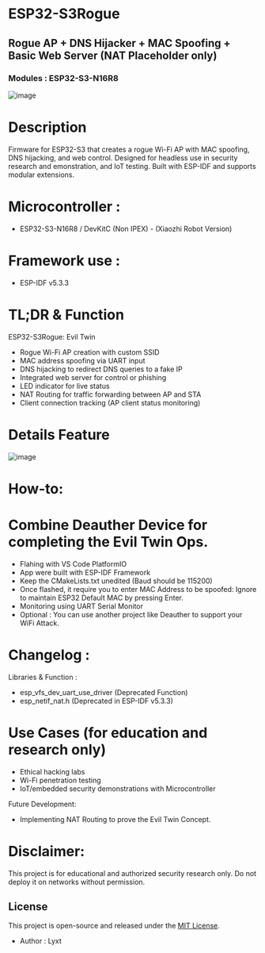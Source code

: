# ESP32-S3Rogue
## Rogue AP + DNS Hijacker + MAC Spoofing + Basic Web Server (NAT Placeholder only)
### Modules : ESP32-S3-N16R8

![image](https://github.com/user-attachments/assets/29bcabf5-b8cc-4c9d-bf4b-20da729424d7)
# Description
Firmware for ESP32-S3 that creates a rogue Wi-Fi AP with MAC spoofing, DNS hijacking, and web control. Designed for headless use in security research and emonstration, and IoT testing. Built with ESP-IDF and supports modular extensions.

# Microcontroller : 
- ESP32-S3-N16R8 /  DevKitC (Non IPEX) -  (Xiaozhi Robot Version)

# Framework use : 
- ESP-IDF v5.3.3
  
# TL;DR & Function
ESP32-S3Rogue: Evil Twin
- Rogue Wi-Fi AP creation with custom SSID
- MAC address spoofing via UART input
- DNS hijacking to redirect DNS queries to a fake IP
- Integrated web server for control or phishing
- LED indicator for live status
- NAT Routing for traffic forwarding between AP and STA
- Client connection tracking (AP client status monitoring)

# Details Feature
![image](https://github.com/user-attachments/assets/2c21e87d-ed8c-4de8-a9d8-f8c91d0e95bf)

# How-to:
# Combine Deauther Device for completing the Evil Twin Ops.
- Flahing with VS Code PlatformIO
- App were built with ESP-IDF Framework
- Keep the CMakeLists.txt unedited (Baud should be 115200)
- Once flashed, it require you to enter MAC Address to be spoofed:
  Ignore to maintain ESP32 Default MAC by pressing Enter.
- Monitoring using UART Serial Monitor
- Optional : You can use another project like Deauther to support your WiFi Attack.

# Changelog :  
Libraries & Function :
-  esp_vfs_dev_uart_use_driver (Deprecated Function)
-  esp_netif_nat.h (Deprecated in ESP-IDF v5.3.3)

# Use Cases (for education and research only)
- Ethical hacking labs
- Wi-Fi penetration testing
- IoT/embedded security demonstrations with Microcontroller

Future Development:
- Implementing NAT Routing to prove the Evil Twin Concept.

# Disclaimer:
This project is for educational and authorized security research only. Do not deploy it on networks without permission.

## License

This project is open-source and released under the [MIT License](https://mit-license.org/).

- Author : Lyxt
